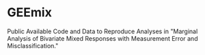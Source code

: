 # GEEmix
  Public Available Code and Data to Reproduce Analyses in "Marginal Analysis of Bivariate Mixed Responses with Measurement Error and Misclassification."
